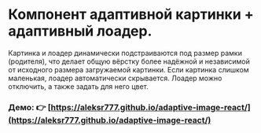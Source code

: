 # Компонент адаптивной картинки + адаптивный лоадер.
Картинка и лоадер динамически подстраиваются под размер рамки (родителя), что делает общую вёрстку более надёжной и независимой от исходного размера загружаемой картинки. Если картинка слишком маленькая, лоадер автоматически скрывается. Лоадер можно отключить, а также задать для него цвет.
### Демо:  👉 [https://aleksr777.github.io/adaptive-image-react/](https://aleksr777.github.io/adaptive-image-react/)